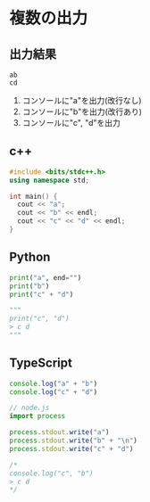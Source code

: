 # 複数の出力

## 出力結果

```
ab
cd
```

1. コンソールに"a"を出力(改行なし)
2. コンソールに"b"を出力(改行あり)
3. コンソールに"c", "d"を出力

## c++

```c++
#include <bits/stdc++.h>
using namespace std;

int main() {
  cout << "a";
  cout << "b" << endl;
  cout << "c" << "d" << endl;
}
```

## Python

```python
print("a", end="")
print("b")
print("c" + "d")

"""
print("c", "d")
> c d
"""
```

## TypeScript

```ts
console.log("a" + "b")
console.log("c" + "d")

// node.js
import process

process.stdout.write("a")
process.stdout.write("b" + "\n")
process.stdout.write("c" + "d")

/*
console.log("c", "b")
> c d
*/
```